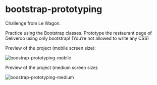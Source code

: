 # bootstrap-prototyping

Challenge from Le Wagon.

Practice using the Bootstrap classes. Prototype the restaurant page of Deliveroo using only bootstrap! (You’re not allowed to write any CSS)

Preview of the project (mobile screen size):

![boostrap-prototyping-mobile](https://user-images.githubusercontent.com/75303846/160575597-7f2dd16b-e402-4f07-b8d0-4fc53e9c049d.png)


Preview of the project (medium screen size):

![boostrap-prototyping-medium](https://user-images.githubusercontent.com/75303846/160575641-b97c76cb-6ab2-4419-bcbc-9810471cebfc.png)
